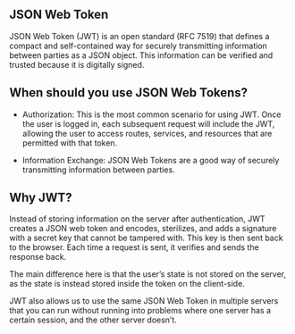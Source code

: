 ## JSON Web Token

JSON Web Token (JWT) is an open standard (RFC 7519) that defines a compact and self-contained way for securely transmitting information between parties as a JSON object. This information can be verified and trusted because it is digitally signed.

## When should you use JSON Web Tokens?

- Authorization: This is the most common scenario for using JWT. Once the user is logged in, each subsequent request will include the JWT, allowing the user to access routes, services, and resources that are permitted with that token.

- Information Exchange: JSON Web Tokens are a good way of securely transmitting information between parties.

## Why JWT?
Instead of storing information on the server after authentication, JWT creates a JSON web token and encodes, sterilizes, and adds a signature with a secret key that cannot be tampered with. This key is then sent back to the browser. Each time a request is sent, it verifies and sends the response back.

The main difference here is that the user’s state is not stored on the server, as the state is instead stored inside the token on the client-side.

JWT also allows us to use the same JSON Web Token in multiple servers that you can run without running into problems where one server has a certain session, and the other server doesn’t.